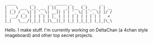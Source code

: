 ```
 ____       _       _  _____ _     _       _    
|  _ \ ___ (_)_ __ | ||_   _| |__ (_)_ __ | | __
| |_) / _ \| | '_ \| __|| | | '_ \| | '_ \| |/ /
|  __/ (_) | | | | | |_ | | | | | | | | | |   < 
|_|   \___/|_|_| |_|\__||_| |_| |_|_|_| |_|_|\_\
```
Hello. I make stuff.
I'm currently working on DeltaChan (a 4chan style imageboard) and other top secret projects.

<!--
**pointThink/pointThink** is a ✨ _special_ ✨ repository because its `README.md` (this file) appears on your GitHub profile.

Here are some ideas to get you started:

- 🔭 I’m currently working on ...
- 🌱 I’m currently learning ...
- 👯 I’m looking to collaborate on ...
- 🤔 I’m looking for help with ...
- 💬 Ask me about ...
- 📫 How to reach me: ...
- 😄 Pronouns: ...
- ⚡ Fun fact: ...
-->
